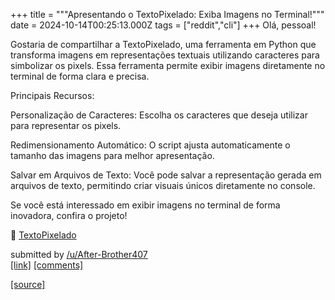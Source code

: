 +++
title = """Apresentando o TextoPixelado: Exiba Imagens no Terminal!"""
date = 2024-10-14T00:25:13.000Z
tags = ["reddit","cli"]
+++
Olá, pessoal!

Gostaria de compartilhar a TextoPixelado, uma ferramenta em Python que transforma imagens em representações textuais utilizando caracteres para simbolizar os pixels. Essa ferramenta permite exibir imagens diretamente no terminal de forma clara e precisa.

Principais Recursos:

Personalização de Caracteres: Escolha os caracteres que deseja utilizar para representar os pixels.

Redimensionamento Automático: O script ajusta automaticamente o tamanho das imagens para melhor apresentação.

Salvar em Arquivos de Texto: Você pode salvar a representação gerada em arquivos de texto, permitindo criar visuais únicos diretamente no console.

Se você está interessado em exibir imagens no terminal de forma inovadora, confira o projeto!

🔗 [TextoPixelado](https://github.com/Major-Cod3/TextoPixelado)

submitted by [/u/After-Brother407](https://www.reddit.com/user/After-Brother407)  
[\[link\]](https://www.reddit.com/r/commandline/comments/1g33ubv/apresentando_o_textopixelado_exiba_imagens_no/) [\[comments\]](https://www.reddit.com/r/commandline/comments/1g33ubv/apresentando_o_textopixelado_exiba_imagens_no/)

[[source]](https://www.reddit.com/r/commandline/comments/1g33ubv/apresentando_o_textopixelado_exiba_imagens_no/)
